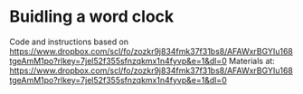 # Buidling a word clock

Code and instructions based on https://www.dropbox.com/scl/fo/zozkr9j834fmk37f31bs8/AFAWxrBGYIu168tgeAmM1po?rlkey=7jel52f355sfnzqkmx1n4fyvp&e=1&dl=0
Materials at: https://www.dropbox.com/scl/fo/zozkr9j834fmk37f31bs8/AFAWxrBGYIu168tgeAmM1po?rlkey=7jel52f355sfnzqkmx1n4fyvp&e=1&dl=0

